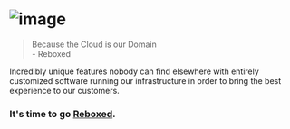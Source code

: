 # ![image](https://github.com/user-attachments/assets/33408bae-f7ea-4a0d-aac2-e524859af957)

> Because the Cloud is our Domain<br>
> \- Reboxed

Incredibly unique features nobody can find elsewhere with entirely customized software running our infrastructure in order to bring the best experience to our customers.

### It's time to go [Reboxed](https://rebxd.com).
